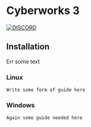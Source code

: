 # Cyberworks 3

[![DISCORD](https://img.shields.io/badge/Discord-Join-7289DA.svg)](https://discord.gg/qHsTEhY)

## Installation

Err some text

### Linux
    Write some form of guide here

### Windows
    Again some guide needed here
    
    